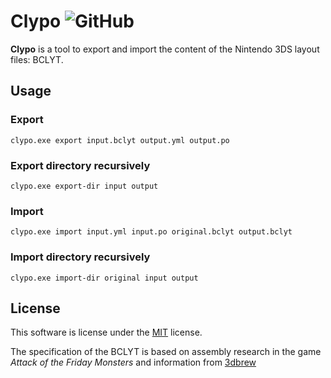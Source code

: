 # Clypo ![GitHub](https://img.shields.io/github/license/pleonex/Clypo)

**Clypo** is a tool to export and import the content of the Nintendo 3DS layout
files: BCLYT.

## Usage

### Export

```plain
clypo.exe export input.bclyt output.yml output.po
```

### Export directory recursively

```plain
clypo.exe export-dir input output
```

### Import

```plain
clypo.exe import input.yml input.po original.bclyt output.bclyt
```

### Import directory recursively

```plain
clypo.exe import-dir original input output
```

## License

This software is license under the [MIT](https://choosealicense.com/licenses/mit/) license.

The specification of the BCLYT is based on assembly research in the game
_Attack of the Friday Monsters_ and information from [3dbrew](https://www.3dbrew.org/wiki/CLYT_format)
